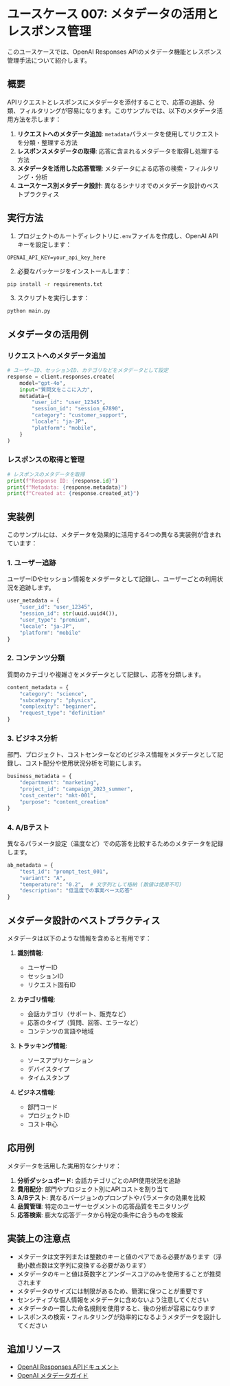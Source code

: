 # ユースケース 007: メタデータの活用とレスポンス管理

このユースケースでは、OpenAI Responses APIのメタデータ機能とレスポンス管理手法について紹介します。

## 概要

APIリクエストとレスポンスにメタデータを添付することで、応答の追跡、分類、フィルタリングが容易になります。このサンプルでは、以下のメタデータ活用方法を示します：

1. **リクエストへのメタデータ追加**: `metadata`パラメータを使用してリクエストを分類・整理する方法
2. **レスポンスメタデータの取得**: 応答に含まれるメタデータを取得し処理する方法
3. **メタデータを活用した応答管理**: メタデータによる応答の検索・フィルタリング・分析
4. **ユースケース別メタデータ設計**: 異なるシナリオでのメタデータ設計のベストプラクティス

## 実行方法

1. プロジェクトのルートディレクトリに`.env`ファイルを作成し、OpenAI APIキーを設定します：

```
OPENAI_API_KEY=your_api_key_here
```

2. 必要なパッケージをインストールします：

```bash
pip install -r requirements.txt
```

3. スクリプトを実行します：

```bash
python main.py
```

## メタデータの活用例

### リクエストへのメタデータ追加

```python
# ユーザーID、セッションID、カテゴリなどをメタデータとして設定
response = client.responses.create(
    model="gpt-4o",
    input="質問文をここに入力",
    metadata={
        "user_id": "user_12345",
        "session_id": "session_67890",
        "category": "customer_support",
        "locale": "ja-JP",
        "platform": "mobile",
    }
)
```

### レスポンスの取得と管理

```python
# レスポンスのメタデータを取得
print(f"Response ID: {response.id}")
print(f"Metadata: {response.metadata}")
print(f"Created at: {response.created_at}")
```

## 実装例

このサンプルには、メタデータを効果的に活用する4つの異なる実装例が含まれています：

### 1. ユーザー追跡

ユーザーIDやセッション情報をメタデータとして記録し、ユーザーごとの利用状況を追跡します。

```python
user_metadata = {
    "user_id": "user_12345",
    "session_id": str(uuid.uuid4()),
    "user_type": "premium",
    "locale": "ja-JP",
    "platform": "mobile"
}
```

### 2. コンテンツ分類

質問のカテゴリや複雑さをメタデータとして記録し、応答を分類します。

```python
content_metadata = {
    "category": "science",
    "subcategory": "physics",
    "complexity": "beginner",
    "request_type": "definition"
}
```

### 3. ビジネス分析

部門、プロジェクト、コストセンターなどのビジネス情報をメタデータとして記録し、コスト配分や使用状況分析を可能にします。

```python
business_metadata = {
    "department": "marketing",
    "project_id": "campaign_2023_summer",
    "cost_center": "mkt-001",
    "purpose": "content_creation"
}
```

### 4. A/Bテスト

異なるパラメータ設定（温度など）での応答を比較するためのメタデータを記録します。

```python
ab_metadata = {
    "test_id": "prompt_test_001",
    "variant": "A",
    "temperature": "0.2",  # 文字列として格納 (数値は使用不可)
    "description": "低温度での事実ベース応答"
}
```

## メタデータ設計のベストプラクティス

メタデータは以下のような情報を含めると有用です：

1. **識別情報**:
   - ユーザーID
   - セッションID
   - リクエスト固有ID

2. **カテゴリ情報**:
   - 会話カテゴリ（サポート、販売など）
   - 応答のタイプ（質問、回答、エラーなど）
   - コンテンツの言語や地域

3. **トラッキング情報**:
   - ソースアプリケーション
   - デバイスタイプ
   - タイムスタンプ

4. **ビジネス情報**:
   - 部門コード
   - プロジェクトID
   - コスト中心

## 応用例

メタデータを活用した実用的なシナリオ：

1. **分析ダッシュボード**: 会話カテゴリごとのAPI使用状況を追跡
2. **費用配分**: 部門やプロジェクト別にAPIコストを割り当て
3. **A/Bテスト**: 異なるバージョンのプロンプトやパラメータの効果を比較
4. **品質管理**: 特定のユーザーセグメントの応答品質をモニタリング
5. **応答検索**: 膨大な応答データから特定の条件に合うものを検索

## 実装上の注意点

- メタデータは文字列または整数のキーと値のペアである必要があります（浮動小数点数は文字列に変換する必要があります）
- メタデータのキーと値は英数字とアンダースコアのみを使用することが推奨されます
- メタデータのサイズには制限があるため、簡潔に保つことが重要です
- センシティブな個人情報をメタデータに含めないよう注意してください
- メタデータの一貫した命名規則を使用すると、後の分析が容易になります
- レスポンスの検索・フィルタリングが効率的になるようメタデータを設計してください

## 追加リソース

- [OpenAI Responses APIドキュメント](https://platform.openai.com/docs/api-reference/responses)
- [OpenAI メタデータガイド](https://platform.openai.com/docs/api-reference/responses/create#metadata)